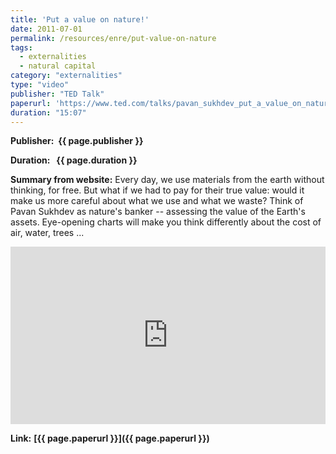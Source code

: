 ```yaml
---
title: 'Put a value on nature!'
date: 2011-07-01
permalink: /resources/enre/put-value-on-nature
tags:
  - externalities
  - natural capital
category: "externalities"
type: "video"
publisher: "TED Talk"
paperurl: 'https://www.ted.com/talks/pavan_sukhdev_put_a_value_on_nature?subtitle=en'
duration: "15:07"
---
```



**<span class="bold-podcast">Publisher: </span>&nbsp;<span class="text-podcast">{{ page.publisher }}</span>**

**<span class="bold-podcast">Duration: </span>&nbsp;<span class="text-podcast"> {{ page.duration }}</span>**

**<span class="bold-podcast">Summary from website:</span>**
Every day, we use materials from the earth without thinking, for free. But what if we had to pay for their true value: would it make us more careful about what we use and what we waste? Think of Pavan Sukhdev as nature's banker -- assessing the value of the Earth's assets. Eye-opening charts will make you think differently about the cost of air, water, trees ...

<div style="max-width:1024px">
  <div style="position:relative;height:0;padding-bottom:56.25%">
    <iframe src="https://embed.ted.com/talks/pavan_sukhdev_put_a_value_on_nature?subtitle=en" width="1024px" height="576px" title="Put a value on nature!" style="position:absolute;left:0;top:0;width:100%;height:100%"  frameborder="0" scrolling="no" allowfullscreen onload="window.parent.postMessage('iframeLoaded', 'https://embed.ted.com')"></iframe>
  </div>
</div>

**<span class="small-podcast">Link:</span>** **<span class="links-podcast">[{{ page.paperurl }}]({{ page.paperurl }})</span>**